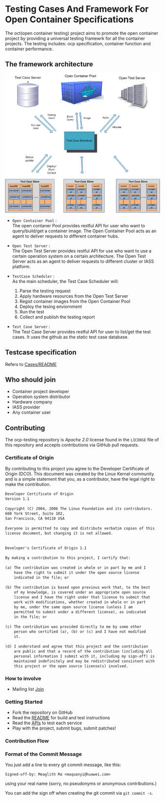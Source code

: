 # Testing Cases And Framework For Open Container Specifications

The oct(open container testing) project aims to promote the open container project by providing a universal testing framewrk for all the container projects. The testing includes: ocp specification, container function and container performance.

## The framework architecture
![Framework](docs/static_files/test_framework.png "Framework")
  * `Open Container Pool` :  
    The open contaner Pool provides restful API for user who want to query/build/get a container image. 
    The Open Container Pool acts as an agent to deliver requests to different container hubs.
    
  * `Open Test Server` :  
    The Open Test Server provides restful API for use who want to use a certain operation system on a certain architecture. 
    The Open Test Server acts as an agent to deliver requests to different cluster or IASS platform.
    
  * `TestCase Scheduler` :  
    As the main scheduler, the Test Case Scheduler will:
    1. Parse the testing request
    2. Apply hardware resources from the Open Test Server
    3. Regist container images from the Open Container Pool
    4. Deploy the tesing enviornment
    5. Run the test
    6. Collect and publish the testing report
   
  * `Test Case Server` :  
    The Test Case Server provides restful API for user to list/get the test cases.
    It uses the github as the static test case database.
    
## Testcase specification
Refers to [Cases/README](Cases/README.md) 

## Who should join
- Container project developer
- Operation system distributor
- Hardware company
- IASS provider
- Any container user

## Contributing

The ocp-testing repository is *Apache 2.0* license found in 
the `LICENSE` file of this repository and accepts contributions via GitHub pull requests. 

### Certificate of Origin

By contributing to this project you agree to the Developer Certificate of
Origin (DCO). This document was created by the Linux Kernel community and is a
simple statement that you, as a contributor, have the legal right to make the
contribution. 

```
Developer Certificate of Origin
Version 1.1

Copyright (C) 2004, 2006 The Linux Foundation and its contributors.
660 York Street, Suite 102,
San Francisco, CA 94110 USA

Everyone is permitted to copy and distribute verbatim copies of this
license document, but changing it is not allowed.


Developer's Certificate of Origin 1.1

By making a contribution to this project, I certify that:

(a) The contribution was created in whole or in part by me and I
    have the right to submit it under the open source license
    indicated in the file; or

(b) The contribution is based upon previous work that, to the best
    of my knowledge, is covered under an appropriate open source
    license and I have the right under that license to submit that
    work with modifications, whether created in whole or in part
    by me, under the same open source license (unless I am
    permitted to submit under a different license), as indicated
    in the file; or

(c) The contribution was provided directly to me by some other
    person who certified (a), (b) or (c) and I have not modified
    it.

(d) I understand and agree that this project and the contribution
    are public and that a record of the contribution (including all
    personal information I submit with it, including my sign-off) is
    maintained indefinitely and may be redistributed consistent with
    this project or the open source license(s) involved.
```

### How to involve
- Mailing list [Join](https://groups.google.com/forum/#!forum/oci-testing)

### Getting Started

- Fork the repository on GitHub
- Read the [README](README.md) for build and test instructions
- Read the [APIs](engine/API.md) to test each service
- Play with the project, submit bugs, submit patches!

### Contribution Flow

### Format of the Commit Message

You just add a line to every git commit message, like this:

    Signed-off-by: Meaglith Ma <maquanyi@huawei.com>

using your real name (sorry, no pseudonyms or anonymous contributions.)

You can add the sign off when creating the git commit via `git commit -s`.
